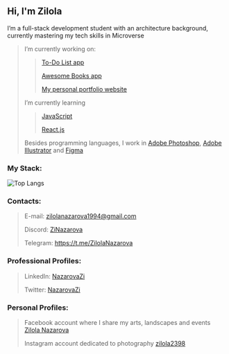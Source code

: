 <h2> Hi, I'm Zilola <br/> </h2>

<p>I’m a full-stack development student with an architecture background, currently mastering my tech skills in Microverse</p>

> I’m currently working on:
> > [To-Do List app](https://zilola-nazarova.github.io/to-do-list)
> > 
> > [Awesome Books app](https://zilola-nazarova.github.io/awesome-books-es6/)
> > 
> > [My personal portfolio website](https://zilola-nazarova.github.io/zilola-portfolio/)
> 
> I’m currently learning
> > [JavaScript](https://developer.mozilla.org/ru/docs/Web/JavaScript)
> > 
> > [React.js](https://ru.legacy.reactjs.org/)
>
> Besides programming languages, I work in [Adobe Photoshop](https://www.adobe.com/ru/products/photoshop.html), [Adobe Illustrator](https://www.adobe.com/ru/products/illustrator.html) and [Figma](https://www.figma.com/login)


<h3>My Stack:</h3>

![Top Langs](https://github-readme-stats.vercel.app/api/top-langs/?username=Zilola-Nazarova&layout=compact&show_icons=true&theme=onedark)

<h3>Contacts:</h3>

> E-mail: zilolanazarova1994@gmail.com
>
> Discord: [ZiNazarova](https://discordapp.com/users/1132805236575187075)
> 
> Telegram: https://t.me/ZilolaNazarova
>
<h3>Professional Profiles:</h3>

> LinkedIn: [NazarovaZi](www.linkedin.com/in/NazarovaZi)
> 
> Twitter: [NazarovaZi](https://twitter.com/NazarovaZi)
>
<i class="ci ci-spotify ci-2x"></i>

<h3>Personal Profiles:</h3>

> Facebook account where I share my arts, landscapes and events [Zilola Nazarova](https://www.facebook.com/NazarovaZi)
> 
> Instagram account dedicated to photography [zilola2398](https://www.instagram.com/zilola2398)
> 


